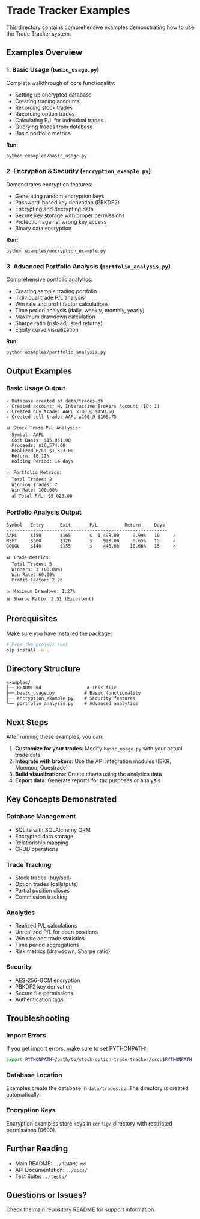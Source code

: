 # Trade Tracker Examples

This directory contains comprehensive examples demonstrating how to use the Trade Tracker system.

## Examples Overview

### 1. Basic Usage (`basic_usage.py`)

Complete walkthrough of core functionality:
- Setting up encrypted database
- Creating trading accounts
- Recording stock trades
- Recording option trades
- Calculating P/L for individual trades
- Querying trades from database
- Basic portfolio metrics

**Run:**
```bash
python examples/basic_usage.py
```

### 2. Encryption & Security (`encryption_example.py`)

Demonstrates encryption features:
- Generating random encryption keys
- Password-based key derivation (PBKDF2)
- Encrypting and decrypting data
- Secure key storage with proper permissions
- Protection against wrong key access
- Binary data encryption

**Run:**
```bash
python examples/encryption_example.py
```

### 3. Advanced Portfolio Analysis (`portfolio_analysis.py`)

Comprehensive portfolio analytics:
- Creating sample trading portfolio
- Individual trade P/L analysis
- Win rate and profit factor calculations
- Time period analysis (daily, weekly, monthly, yearly)
- Maximum drawdown calculation
- Sharpe ratio (risk-adjusted returns)
- Equity curve visualization

**Run:**
```bash
python examples/portfolio_analysis.py
```

## Output Examples

### Basic Usage Output
```
✓ Database created at data/trades.db
✓ Created account: My Interactive Brokers Account (ID: 1)
✓ Created buy trade: AAPL x100 @ $150.50
✓ Created sell trade: AAPL x100 @ $165.75

📊 Stock Trade P/L Analysis:
  Symbol: AAPL
  Cost Basis: $15,051.00
  Proceeds: $16,574.00
  Realized P/L: $1,523.00
  Return: 10.12%
  Holding Period: 14 days

📈 Portfolio Metrics:
  Total Trades: 2
  Winning Trades: 2
  Win Rate: 100.00%
  💰 Total P/L: $5,023.00
```

### Portfolio Analysis Output
```
Symbol   Entry      Exit       P/L          Return     Days
------------------------------------------------------------
AAPL     $150       $165       $  1,498.00     9.99%   10     ✓
MSFT     $300       $320       $    998.00     6.65%   15     ✓
GOOGL    $140       $155       $    448.00    10.66%   15     ✓

📊 Trade Metrics:
  Total Trades: 5
  Winners: 3 (60.00%)
  Win Rate: 60.00%
  Profit Factor: 2.26

📉 Maximum Drawdown: 1.27%
📊 Sharpe Ratio: 2.51 (Excellent)
```

## Prerequisites

Make sure you have installed the package:

```bash
# From the project root
pip install -e .
```

## Directory Structure

```
examples/
├── README.md                 # This file
├── basic_usage.py           # Basic functionality
├── encryption_example.py    # Security features
└── portfolio_analysis.py    # Advanced analytics
```

## Next Steps

After running these examples, you can:

1. **Customize for your trades**: Modify `basic_usage.py` with your actual trade data
2. **Integrate with brokers**: Use the API integration modules (IBKR, Moomoo, Questrade)
3. **Build visualizations**: Create charts using the analytics data
4. **Export data**: Generate reports for tax purposes or analysis

## Key Concepts Demonstrated

### Database Management
- SQLite with SQLAlchemy ORM
- Encrypted data storage
- Relationship mapping
- CRUD operations

### Trade Tracking
- Stock trades (buy/sell)
- Option trades (calls/puts)
- Partial position closes
- Commission tracking

### Analytics
- Realized P/L calculations
- Unrealized P/L for open positions
- Win rate and trade statistics
- Time period aggregations
- Risk metrics (drawdown, Sharpe ratio)

### Security
- AES-256-GCM encryption
- PBKDF2 key derivation
- Secure file permissions
- Authentication tags

## Troubleshooting

### Import Errors
If you get import errors, make sure to set PYTHONPATH:
```bash
export PYTHONPATH=/path/to/stock-option-trade-tracker/src:$PYTHONPATH
```

### Database Location
Examples create the database in `data/trades.db`. The directory is created automatically.

### Encryption Keys
Encryption examples store keys in `config/` directory with restricted permissions (0600).

## Further Reading

- Main README: `../README.md`
- API Documentation: `../docs/`
- Test Suite: `../tests/`

## Questions or Issues?

Check the main repository README for support information.

